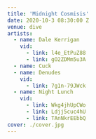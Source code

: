 ```yaml
---
title: 'Midnight Cosmisis'
date: 2020-10-3 08:30:00 Z
venue: dive
artists:
  - name: Dale Kerrigan
    vid:
      - link: l4e_EtPuZ88
      - link: gO2ZDMm5u3A
  - name: Cuck
  - name: Denudes
    vid:
      - link: 7g1n-79JWck
  - name: Night Lunch
    vid:
      - link: Wkg4jhUpCWo
      - link: Ldjj5cuc4hU
      - link: TAnNkrEEbbQ
cover: ./cover.jpg
---
```

